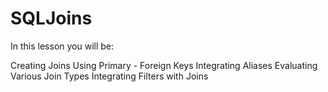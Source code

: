 # SQLJoins
In this lesson you will be:

Creating Joins
Using Primary - Foreign Keys
Integrating Aliases
Evaluating Various Join Types
Integrating Filters with Joins
